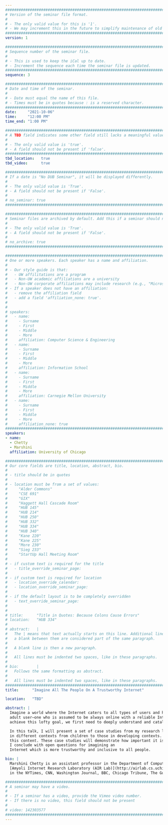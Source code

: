 ```yaml
---
################################################################################
# Version of the seminar file format.
#
# - The only valid value for this is '1'.
# - We may increment this in the future to simplify maintenance of old seminars.
################################################################################
version: 1

################################################################################
# Sequence number of the seminar file.
#
# - This is used to keep the iCal up to date.
# - Increment the sequence each time the seminar file is updated.
################################################################################
sequence: 3

################################################################################
# Date and time of the seminar.
#
# - Date must equal the name of this file.
# - Times must be in quotes because : is a reserved character.
################################################################################
date:     "2021-10-06"
time:     "12:00 PM"
time_end: "1:00 PM"

################################################################################
# A TBD field indicates some other field still lacks a meaningful value.
#
# - The only valid value is 'true'.
# - A field should not be present if 'false'.
################################################################################
tbd_location:   true
tbd_video:      true

################################################################################
# If a date is "No DUB Seminar", it will be displayed differently.
#
# - The only valid value is 'True'.
# - A field should not be present if 'False'.
#
# no_seminar: true
################################################################################

################################################################################
# Seminar files are archived by default. Add this if a seminar should not be.
#
# - The only valid value is 'True'.
# - A field should not be present if 'False'.
#
# no_archive: true
################################################################################

################################################################################
# One or more speakers. Each speaker has a name and affiliation.
#
# - Our style guide is that:
#   - UW affilitations are a program
#   - Non-UW academic affiliations are a university
#   - Non-UW corporate affiliations may include research (e.g., "Microsoft Research")
# - If a speaker does not have an affiliation:
#   - remove the affiliation field
#   - add a field 'affiliation_none: true'.
#
#
# speakers:
#   - name: 
#     - Surname
#     - First
#     - Middle
#     - More
#     affiliation: Computer Science & Engineering 
#   - name: 
#     - Surname
#     - First
#     - Middle
#     - More
#     affiliation: Information School 
#   - name: 
#     - Surname
#     - First
#     - Middle
#     - More
#     affiliation: Carnegie Mellon University 
#   - name:
#     - Surname
#     - First
#     - Middle
#     - More
#     affiliation_none: true
################################################################################
speakers:
- name:
  - Chetty
  - Marshini
  affiliation: University of Chicago

################################################################################
# Our core fields are title, location, abstract, bio.
#
# - title should be in quotes
#
# - location must be from a set of values:
#     "Alder Commons"
#     "CSE 691"
#     "GIX"
#     "Haggett Hall Cascade Room"
#     "HUB 145"
#     "HUB 214"
#     "HUB 250"
#     "HUB 332"
#     "HUB 334"
#     "HUB 340"
#     "Kane 220"
#     "Kane 225"
#     "More 230"
#     "Sieg 233"
#     "StartUp Hall Meeting Room"
#
# - if custom text is required for the title
#   - title_override_seminar_page:
#
# - if custom text is required for location
#   - location_override_calendar:
#   - location_override_seminar_page:
#
# - if the default layout is to be completely overridden
#   - text_override_seminar_page:
#
#
# title:      "Title in Quotes: Because Colons Cause Errors"
# location:   "HUB 334"
#
# abstract:   |
#   The | means that text actually starts on this line. Additional lines without
#   a blank between them are considered part of the same paragraph.
#
#   A blank line is then a new paragraph.
#
#   All lines must be indented two spaces, like in these paragraphs.
#
# bio:        |
#   Follows the same formatting as abstract.
#
#   All lines must be indented two spaces, like in these paragraphs.
################################################################################
title:      "Imagine All The People On A Trustworthy Internet"

location:   "TBD"

abstract: |
  Imagine a world where the Internet caters to all types of users and hosts trustworthy content. Right now, this world seems far off for many reasons. For instance, this world would require us to think more broadly of user needs beyond an `average’ tech-savvy
  adult user—one who is assumed to be always online with a reliable Internet connection. Moreover, this world would require us to host content that is not misleading or manipulative in some way—content that can be evaluated at face value by various users. To
  achieve this lofty goal, we first need to deeply understand and catalogue different types of Internet users’ needs and also develop ways to assess and make misleading online content more apparent to end-users.

  In this talk, I will present a set of case studies from my research lab that helps further the goal of a trustworthy Internet for all. I will describe various projects geared at understanding a wide variety of Internet users’ needs for online privacy and security
  in different contexts from children to those in developing contexts. I will also describe work to determine different kinds of misleading content online such as `dark patterns’ and disguised advertisements and show solutions to help users to better evaluate
  this content. These case studies will demonstrate how important it is to study the privacy and security needs of those who do not fit the “average” user mold and demonstrate possible solutions for helping users gain more trust in information on the Internet.
  I conclude with open questions for imagining an
  Internet which is more trustworthy and inclusive to all people.

bio: |
  Marshini Chetty is an assistant professor in the Department of Computer Science at the University of Chicago where she directs the
  [Amyoli Internet Research Laboratory (AIR Lab)](http://airlab.cs.uchicago.edu/). She specializes in human-computer interaction, usable privacy and security, and ubiquitous computing. Her work has won best paper and honorable mention awards at SOUPS, CHI, and CSCW, and she was a co-recipient of the Annual Privacy Papers for Policymakers award. Her research has been featured
  in the NYTimes, CNN, Washington Journal, BBC, Chicago Tribune, The Guardian, WIRED, and Slashdot. She has received generous funding from the National Science Foundation, through grants and a CAREER award, as well as the National Security Agency, Facebook, and multiple Google Faculty Research Awards.

################################################################################
# A seminar may have a video.
#
# - If a seminar has a video, provide the Vimeo video number.
# - If there is no video, this field should not be present
#
# video: 142303577
################################################################################
---
```


